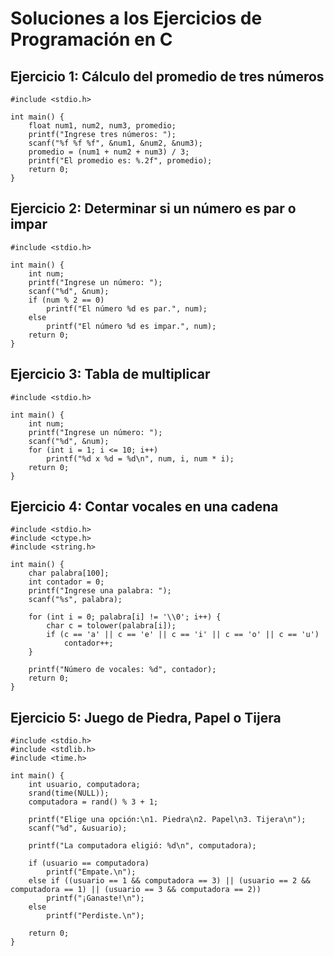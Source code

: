 # Soluciones a los Ejercicios de Programación en C

## Ejercicio 1: Cálculo del promedio de tres números

    #include <stdio.h>

    int main() {
        float num1, num2, num3, promedio;
        printf("Ingrese tres números: ");
        scanf("%f %f %f", &num1, &num2, &num3);
        promedio = (num1 + num2 + num3) / 3;
        printf("El promedio es: %.2f", promedio);
        return 0;
    }
            
## Ejercicio 2: Determinar si un número es par o impar

    #include <stdio.h>

    int main() {
        int num;
        printf("Ingrese un número: ");
        scanf("%d", &num);
        if (num % 2 == 0)
            printf("El número %d es par.", num);
        else
            printf("El número %d es impar.", num);
        return 0;
    }
            
## Ejercicio 3: Tabla de multiplicar

    #include <stdio.h>

    int main() {
        int num;
        printf("Ingrese un número: ");
        scanf("%d", &num);
        for (int i = 1; i <= 10; i++)
            printf("%d x %d = %d\n", num, i, num * i);
        return 0;
    }
            
## Ejercicio 4: Contar vocales en una cadena

    #include <stdio.h>
    #include <ctype.h>
    #include <string.h>

    int main() {
        char palabra[100];
        int contador = 0;
        printf("Ingrese una palabra: ");
        scanf("%s", palabra);
        
        for (int i = 0; palabra[i] != '\\0'; i++) {
            char c = tolower(palabra[i]);
            if (c == 'a' || c == 'e' || c == 'i' || c == 'o' || c == 'u')
                contador++;
        }
        
        printf("Número de vocales: %d", contador);
        return 0;
    }

## Ejercicio 5: Juego de Piedra, Papel o Tijera

    #include <stdio.h>
    #include <stdlib.h>
    #include <time.h>

    int main() {
        int usuario, computadora;
        srand(time(NULL));
        computadora = rand() % 3 + 1;

        printf("Elige una opción:\n1. Piedra\n2. Papel\n3. Tijera\n");
        scanf("%d", &usuario);

        printf("La computadora eligió: %d\n", computadora);

        if (usuario == computadora)
            printf("Empate.\n");
        else if ((usuario == 1 && computadora == 3) || (usuario == 2 && computadora == 1) || (usuario == 3 && computadora == 2))
            printf("¡Ganaste!\n");
        else
            printf("Perdiste.\n");

        return 0;
    }
